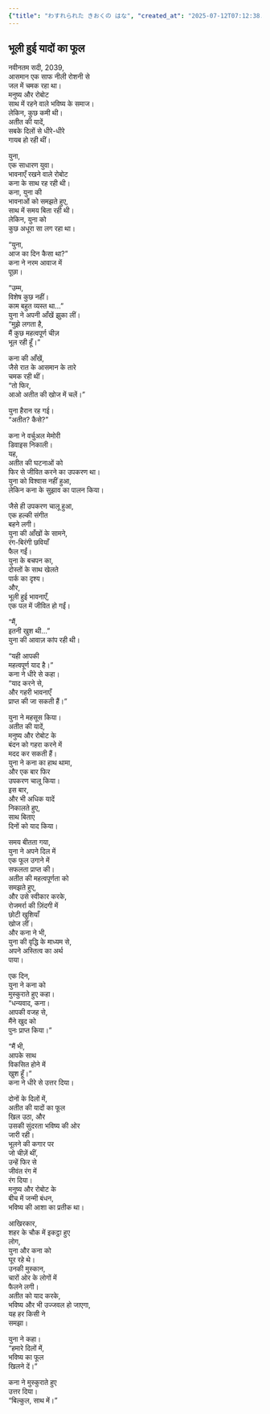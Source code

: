 ```yaml
---
{"title": "わすれられた きおくの はな", "created_at": "2025-07-12T07:12:38.830577+09:00", "pattern_id": 8, "pattern_name": "未来の忘却型", "year": 2039}
---
```


## भूली हुई यादों का फूल

नवीनतम सदी, 2039,  
आसमान एक साफ नीली रोशनी से  
जल में चमक रहा था।  
मनुष्य और रोबोट  
साथ में रहने वाले भविष्य के समाज।  
लेकिन, कुछ कमी थी।  
अतीत की यादें,  
सबके दिलों से धीरे-धीरे  
गायब हो रही थीं।

युना,  
एक साधारण युवा।  
भावनाएँ रखने वाले रोबोट  
कना के साथ रह रही थी।  
कना, युना की  
भावनाओं को समझते हुए,  
साथ में समय बिता रही थी।  
लेकिन, युना को  
कुछ अधूरा सा लग रहा था।

“युना,  
आज का दिन कैसा था?”  
कना ने नरम आवाज में  
पूछा।

“उम्म,  
विशेष कुछ नहीं।  
काम बहुत व्यस्त था…”  
युना ने अपनी आँखें झुका लीं।  
“मुझे लगता है,  
मैं कुछ महत्वपूर्ण चीज़  
भूल रही हूँ।”

कना की आँखें,  
जैसे रात के आसमान के तारे  
चमक रही थीं।  
“तो फिर,  
आओ अतीत की खोज में चलें।”

युना हैरान रह गई।  
“अतीत? कैसे?”

कना ने वर्चुअल मेमोरी  
डिवाइस निकाली।  
यह,  
अतीत की घटनाओं को  
फिर से जीवित करने का उपकरण था।  
युना को विश्वास नहीं हुआ,  
लेकिन कना के सुझाव का पालन किया।

जैसे ही उपकरण चालू हुआ,  
एक हल्की संगीत  
बहने लगी।  
युना की आँखों के सामने,  
रंग-बिरंगी छवियाँ  
फैल गईं।  
युना के बचपन का,  
दोस्तों के साथ खेलते  
पार्क का दृश्य।  
और,  
भूली हुई भावनाएँ,  
एक पल में जीवित हो गईं।

“मैं,  
इतनी खुश थी…”  
युना की आवाज़ कांप रही थी।

“यही आपकी  
महत्वपूर्ण याद है।”  
कना ने धीरे से कहा।  
“याद करने से,  
और गहरी भावनाएँ  
प्राप्त की जा सकती हैं।”

युना ने महसूस किया।  
अतीत की यादें,  
मनुष्य और रोबोट के  
बंदन को गहरा करने में  
मदद कर सकती हैं।  
युना ने कना का हाथ थामा,  
और एक बार फिर  
उपकरण चालू किया।  
इस बार,  
और भी अधिक यादें  
निकालते हुए,  
साथ बिताए  
दिनों को याद किया।

समय बीतता गया,  
युना ने अपने दिल में  
एक फूल उगाने में  
सफलता प्राप्त की।  
अतीत की महत्वपूर्णता को  
समझते हुए,  
और उसे स्वीकार करके,  
रोजमर्रा की ज़िंदगी में  
छोटी खुशियाँ  
खोज लीं।  
और कना ने भी,  
युना की वृद्धि के माध्यम से,  
अपने अस्तित्व का अर्थ  
पाया।

एक दिन,  
युना ने कना को  
मुस्कुराते हुए कहा।  
“धन्यवाद, कना।  
आपकी वजह से,  
मैंने खुद को  
पुनः प्राप्त किया।”

“मैं भी,  
आपके साथ  
विकसित होने में  
खुश हूँ।”  
कना ने धीरे से उत्तर दिया।

दोनों के दिलों में,  
अतीत की यादों का फूल  
खिल उठा, और  
उसकी सुंदरता भविष्य की ओर  
जारी रही।  
भूलने की कगार पर  
जो चीज़ें थीं,  
उन्हें फिर से  
जीवंत रंग में  
रंग दिया।  
मनुष्य और रोबोट के  
बीच में जन्मी बंधन,  
भविष्य की आशा का प्रतीक था।

आखिरकार,  
शहर के चौक में इकट्ठा हुए  
लोग,  
युना और कना को  
घूर रहे थे।  
उनकी मुस्कान,  
चारों ओर के लोगों में  
फैलने लगी।  
अतीत को याद करके,  
भविष्य और भी उज्जवल हो जाएगा,  
यह हर किसी ने  
समझा।

युना ने कहा।  
“हमारे दिलों में,  
भविष्य का फूल  
खिलने दें।”

कना ने मुस्कुराते हुए  
उत्तर दिया।  
“बिल्कुल, साथ में।”
